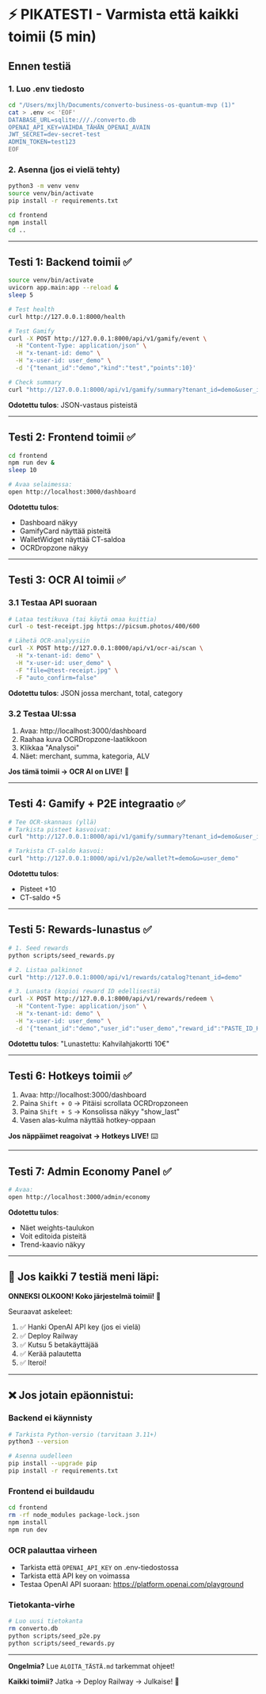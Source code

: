 # ⚡ PIKATESTI - Varmista että kaikki toimii (5 min)

## Ennen testiä

### 1. Luo .env tiedosto

```bash
cd "/Users/mxjlh/Documents/converto-business-os-quantum-mvp (1)"
cat > .env << 'EOF'
DATABASE_URL=sqlite:///./converto.db
OPENAI_API_KEY=VAIHDA_TÄHÄN_OPENAI_AVAIN
JWT_SECRET=dev-secret-test
ADMIN_TOKEN=test123
EOF
```

### 2. Asenna (jos ei vielä tehty)

```bash
python3 -m venv venv
source venv/bin/activate
pip install -r requirements.txt

cd frontend
npm install
cd ..
```

---

## Testi 1: Backend toimii ✅

```bash
source venv/bin/activate
uvicorn app.main:app --reload &
sleep 5

# Test health
curl http://127.0.0.1:8000/health

# Test Gamify
curl -X POST http://127.0.0.1:8000/api/v1/gamify/event \
  -H "Content-Type: application/json" \
  -H "x-tenant-id: demo" \
  -H "x-user-id: user_demo" \
  -d '{"tenant_id":"demo","kind":"test","points":10}'

# Check summary
curl "http://127.0.0.1:8000/api/v1/gamify/summary?tenant_id=demo&user_id=user_demo&days=7"
```

**Odotettu tulos**: JSON-vastaus pisteistä

---

## Testi 2: Frontend toimii ✅

```bash
cd frontend
npm run dev &
sleep 10

# Avaa selaimessa:
open http://localhost:3000/dashboard
```

**Odotettu tulos**: 
- Dashboard näkyy
- GamifyCard näyttää pisteitä
- WalletWidget näyttää CT-saldoa
- OCRDropzone näkyy

---

## Testi 3: OCR AI toimii ✅

### 3.1 Testaa API suoraan

```bash
# Lataa testikuva (tai käytä omaa kuittia)
curl -o test-receipt.jpg https://picsum.photos/400/600

# Lähetä OCR-analyysiin
curl -X POST http://127.0.0.1:8000/api/v1/ocr-ai/scan \
  -H "x-tenant-id: demo" \
  -H "x-user-id: user_demo" \
  -F "file=@test-receipt.jpg" \
  -F "auto_confirm=false"
```

**Odotettu tulos**: JSON jossa merchant, total, category

### 3.2 Testaa UI:ssa

1. Avaa: http://localhost:3000/dashboard
2. Raahaa kuva OCRDropzone-laatikkoon
3. Klikkaa "Analysoi"
4. Näet: merchant, summa, kategoria, ALV

**Jos tämä toimii → OCR AI on LIVE!** 🎉

---

## Testi 4: Gamify + P2E integraatio ✅

```bash
# Tee OCR-skannaus (yllä)
# Tarkista pisteet kasvoivat:
curl "http://127.0.0.1:8000/api/v1/gamify/summary?tenant_id=demo&user_id=user_demo&days=7"

# Tarkista CT-saldo kasvoi:
curl "http://127.0.0.1:8000/api/v1/p2e/wallet?t=demo&u=user_demo"
```

**Odotettu tulos**: 
- Pisteet +10
- CT-saldo +5

---

## Testi 5: Rewards-lunastus ✅

```bash
# 1. Seed rewards
python scripts/seed_rewards.py

# 2. Listaa palkinnot
curl "http://127.0.0.1:8000/api/v1/rewards/catalog?tenant_id=demo"

# 3. Lunasta (kopioi reward ID edellisestä)
curl -X POST http://127.0.0.1:8000/api/v1/rewards/redeem \
  -H "Content-Type: application/json" \
  -H "x-tenant-id: demo" \
  -H "x-user-id: user_demo" \
  -d '{"tenant_id":"demo","user_id":"user_demo","reward_id":"PASTE_ID_HERE"}'
```

**Odotettu tulos**: "Lunastettu: Kahvilahjakortti 10€"

---

## Testi 6: Hotkeys toimii ✅

1. Avaa: http://localhost:3000/dashboard
2. Paina `Shift + O` → Pitäisi scrollata OCRDropzoneen
3. Paina `Shift + S` → Konsolissa näkyy "show_last"
4. Vasen alas-kulma näyttää hotkey-oppaan

**Jos näppäimet reagoivat → Hotkeys LIVE!** ⌨️

---

## Testi 7: Admin Economy Panel ✅

```bash
# Avaa:
open http://localhost:3000/admin/economy
```

**Odotettu tulos**:
- Näet weights-taulukon
- Voit editoida pisteitä
- Trend-kaavio näkyy

---

## 🎉 Jos kaikki 7 testiä meni läpi:

**ONNEKSI OLKOON! Koko järjestelmä toimii!** 🚀

Seuraavat askeleet:
1. ✅ Hanki OpenAI API key (jos ei vielä)
2. ✅ Deploy Railway
3. ✅ Kutsu 5 betakäyttäjää
4. ✅ Kerää palautetta
5. ✅ Iteroi!

---

## ❌ Jos jotain epäonnistui:

### Backend ei käynnisty
```bash
# Tarkista Python-versio (tarvitaan 3.11+)
python3 --version

# Asenna uudelleen
pip install --upgrade pip
pip install -r requirements.txt
```

### Frontend ei buildaudu
```bash
cd frontend
rm -rf node_modules package-lock.json
npm install
npm run dev
```

### OCR palauttaa virheen
- Tarkista että `OPENAI_API_KEY` on .env-tiedostossa
- Tarkista että API key on voimassa
- Testaa OpenAI API suoraan: https://platform.openai.com/playground

### Tietokanta-virhe
```bash
# Luo uusi tietokanta
rm converto.db
python scripts/seed_p2e.py
python scripts/seed_rewards.py
```

---

**Ongelmia?** Lue `ALOITA_TÄSTÄ.md` tarkemmat ohjeet!

**Kaikki toimii?** Jatka → Deploy Railway → Julkaise! 🚀

